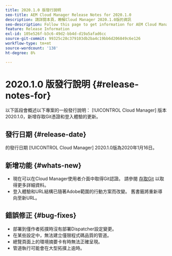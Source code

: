 ```yaml
---
title: 2020.1.0 版發行說明
seo-title: AEM Cloud Manager Release Notes for 2020.1.0
description: 請詳閱本頁，瞭解Cloud Manager 2020.1.0版的資訊
seo-description: Follow this page to get information for AEM Cloud Manager Release 2020.1.0
feature: Release Information
exl-id: 105e526f-b3c6-49d2-bb4d-d19a5afad6cc
source-git-commit: 99325c28c379103db2ba4c19bb6d206849c6e126
workflow-type: tm+mt
source-wordcount: '138'
ht-degree: 8%

---
```


# 2020.1.0 版發行說明 {#release-notes-for}

以下區段會概述以下專案的一般發行說明： [!UICONTROL Cloud Manager] 版本2020.1.0，新增存取Git憑證和登入體驗的更新。

## 發行日期 {#release-date}

的發行日期 [!UICONTROL Cloud Manager] 2020.1.0版為2020年1月16日。

## 新增功能 {#whats-new}

* 現在可以在Cloud Manager使用者介面中取得Git認證。 請參閱 [存取Git](/help/managing-code/repositories.md) 以取得更多詳細資料。
* 登入體驗和URL結構已隨著Adobe範圍的行動方案而改變。 舊書籤將重新導向至新URL。


## 錯誤修正 {#bug-fixes}

* 部署到僅作者拓撲時沒有部署Dispatcher設定變更。
* 在某些設定中，無法建立僅限程式碼品質的管道。
* 總覽頁面上的環境摘要卡有時無法正確呈現。
* 管道執行可能會在大型拓撲上逾時。
